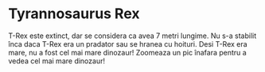 # Tyrannosaurus Rex

T-Rex este extinct, dar se considera ca avea 7 metri lungime. Nu s-a stabilit
înca daca T-Rex era un pradator sau se hranea cu hoituri. Desi T-Rex era mare,
nu a fost cel mai mare dinozaur! Zoomeaza un pic înafara pentru a vedea cel mai
mare dinozaur!
